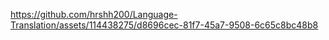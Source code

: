 

https://github.com/hrshh200/Language-Translation/assets/114438275/d8696cec-81f7-45a7-9508-6c65c8bc48b8

